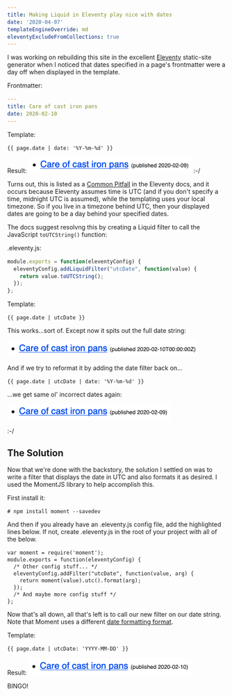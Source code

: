```yaml
---
title: Making Liquid in Eleventy play nice with dates
date: '2020-04-07'
templateEngineOverride: md
eleventyExcludeFromCollections: true
---
```

I was working on rebuilding this site in the excellent [Eleventy](https://11ty.dev) static-site generator when I noticed that dates specified in a page's frontmatter were a day off when displayed in the template. 

Frontmatter:
``` yaml
---
title: Care of cast iron pans
date: 2020-02-10
---
```

Template:
``` jinja2
{{ page.date | date: '%Y-%m-%d' }}
```

Result:
![Wrong date](wrong-date.png)
:-/


Turns out, this is listed as a [Common Pitfall](https://www.11ty.dev/docs/dates/#dates-off-by-one-day) in the Eleventy docs, and it occurs because Eleventy assumes time is UTC (and if you don't specify a time, midnight UTC is assumed), while the templating uses your local timezone. So if you live in a timezone behind UTC, then your displayed dates are going to be a day behind your specified dates.

The docs suggest resolvng this by creating a Liquid filter to call the JavaScript `toUTCString()` function:

.eleventy.js:
``` js
module.exports = function(eleventyConfig) {
  eleventyConfig.addLiquidFilter("utcDate", function(value) { 
    return value.toUTCString();
  });
};
```

Template:
``` jinja2
{{ page.date | utcDate }}
```

This works...sort of. Except now it spits out the full date string:

![Right date, wrong format](right-date-wrong-format.png)

And if we try to reformat it by adding the date filter back on...

``` jinja2
{{ page.date | utcDate | date: '%Y-%m-%d' }}
```

...we get same ol' incorrect dates again:

![Wrong date](wrong-date.png)

:-/

## The Solution

Now that we're done with the backstory, the solution I settled on was to write a filter that displays the date in UTC and also formats it as desired. I used the MomentJS library to help accomplish this.

First install it:
``` shell
# npm install moment --savedev
```

And then if you already have an .eleventy.js config file, add the highlighted lines below. If not, create .eleventy.js in the root of your project with all of the below.
``` js/0,3-5
var moment = require('moment');
module.exports = function(eleventyConfig) {
  /* Other config stuff... */
  eleventyConfig.addFilter("utcDate", function(value, arg) { 
    return moment(value).utc().format(arg);
  });
  /* And maybe more config stuff */
};
```

Now that's all down, all that's left is to call our new filter on our date string. Note that Moment uses a different [date formatting format](https://momentjs.com/docs/#/displaying/).

Template:
``` liquid
{{ page.date | utcDate: 'YYYY-MM-DD' }}
```

Result:
![Right date, right format](right-date-right-format.png)

BINGO!
